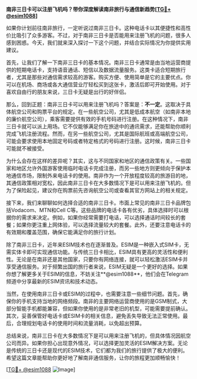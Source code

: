 **南非三日卡可以注册飞机吗？带你深度解读南非旅行与通信新趋势[[TG💪+ @esim1088](https://t.me/s/esim1088)]**

如果你计划前往南非旅行，一定听说过南非三日卡。这种电话卡以其便捷性和高性价比吸引了众多游客。不过，对于南非三日卡是否能用来注册飞机的问题，很多人感到困惑。今天，我们就来深入探讨一下这个问题，并结合实际情况为你提供实用建议。

首先，让我们了解一下南非三日卡的基本情况。南非三日卡通常是由当地运营商提供的短期电话卡，支持语音通话、短信以及数据流量服务。这类卡适合短期旅行者，尤其是那些对通信需求较高的游客。购买方便、使用简单是它的主要优点。你可以在机场、商场或各大通信营业厅轻松买到这张卡，激活后即可开始使用。对于喜欢自由行的朋友来说，三日卡无疑是出行的好伴侣。

那么，回到正题：南非三日卡可以用来注册飞机吗？答案是：**不一定**。这取决于具体航空公司和购票平台的规定。在一些航空公司，尤其是低成本航空（如南非本地的廉价航空公司），乘客需要提供有效的手机号码进行注册。在这种情况下，南非三日卡就可以派上用场。它不仅能够满足你在旅途中的通讯需求，还能帮助你顺利完成飞机注册流程。然而，在另一些航空公司，尤其是国际航班或高端航空公司，可能会要求使用本地固定号码或者特定格式的号码进行注册。这时候，南非三日卡可能就不被接受。

为什么会存在这样的差异呢？其实，这与不同国家和地区的通信政策有关。一些国家和地区允许外国游客使用临时电话卡完成注册，而另一些地方则更倾向于保护本地通信市场，限制外来电话卡的使用。南非作为一个开放程度较高的旅游目的地，其通信政策相对宽松，因此南非三日卡在大多数情况下是可以用来注册飞机的。但为了保险起见，建议你在购票前先咨询航空公司或查看其官方网站上的相关规定。

接下来，我们来聊聊如何选择合适的南非三日卡。市面上常见的南非三日卡品牌包括Vodacom、MTN和Cell C等。这些品牌的电话卡各有优劣，具体选择时可以根据你的需求来决定。例如，如果你经常需要打电话，可以选择通话时间较长的套餐；如果你更注重上网体验，可以选择流量较大的套餐。此外，还要注意电话卡的有效期和覆盖范围，确保它能满足你的旅行计划。

除了南非三日卡，近年来ESIM技术也在逐渐普及。ESIM是一种嵌入式SIM卡，无需实体卡即可实现通信功能。与传统三日卡相比，ESIM具有更高的灵活性和便利性。无论是在南非还是其他国家，只要你有网络连接，就可以轻松激活ESIM卡并享受通信服务。对于频繁出国的旅行者来说，ESIM无疑是一个更好的选择。如果你想了解更多关于ESIM的信息，不妨关注**@esim1088**，他们会在Telegram频道中分享最新的ESIM资讯和技术动态。

当然，在使用南非三日卡或ESIM的过程中，也需要注意一些细节问题。首先，确保你的手机支持当地的网络频段。南非的主要网络运营商使用的是GSM制式，大部分智能手机都能兼容，但如果你使用的是非常老旧的机型，可能需要提前确认。其次，妥善保管好电话卡或ESIM卡的相关信息，避免丢失导致无法正常使用。最后，合理规划电话卡的使用时间和流量消耗，以免超出预算。

总结来说，南非三日卡在大多数情况下是可以用来注册飞机的，但具体情况因航空公司而异。如果你担心出现意外情况，可以选择更加灵活的ESIM解决方案。无论是传统的三日卡还是现代的ESIM技术，它们都为我们的旅行提供了极大的便利。希望这篇文章能帮助你更好地了解南非通信服务，让你的旅程更加顺畅愉快！

[[TG💪+ @esim1088](https://t.me/s/esim1088) ![Image](https://i.postimg.cc/4NQfJmqS/Snipaste-2025-05-13-00-14-12.png)]